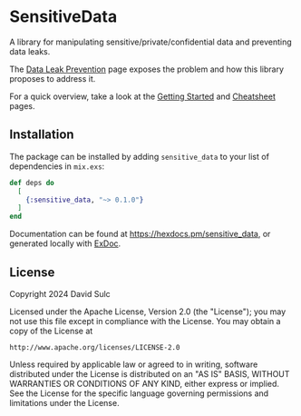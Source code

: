 # SensitiveData

A library for manipulating sensitive/private/confidential data and preventing
data leaks.

The [Data Leak Prevention](pages/data_leak_prevention.md) page exposes the problem
and how this library proposes to address it.

For a quick overview, take a look at the [Getting Started](pages/getting_started.md)
and [Cheatsheet](pages/cheatsheet.cheatmd) pages.

## Installation

The package can be installed by adding `sensitive_data` to your list of
dependencies in `mix.exs`:

```elixir
def deps do
  [
    {:sensitive_data, "~> 0.1.0"}
  ]
end
```

Documentation can be found at <https://hexdocs.pm/sensitive_data>, or
generated locally with [ExDoc](https://github.com/elixir-lang/ex_doc).

## License

Copyright 2024 David Sulc

Licensed under the Apache License, Version 2.0 (the "License");
you may not use this file except in compliance with the License.
You may obtain a copy of the License at

    http://www.apache.org/licenses/LICENSE-2.0

Unless required by applicable law or agreed to in writing, software
distributed under the License is distributed on an "AS IS" BASIS,
WITHOUT WARRANTIES OR CONDITIONS OF ANY KIND, either express or implied.
See the License for the specific language governing permissions and
limitations under the License.
